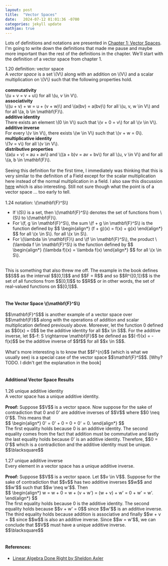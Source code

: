 ```yaml
---
layout: post
title:  "Vector Spaces"
date:   2024-07-12 01:01:36 -0700
categories: jekyll update
mathjax: true
---
```

Lots of definitions and notations are presented in <a href="https://linear.axler.net">Chapter 1: Vector Spaces</a>. I'm going to write down the definitions that made me pause and maybe more important than the rest of the definitions in the chapter. We'll start with the definition of a vector space from chapter 1.
<br>
<div class="ydiv">
  1.20 definition: vector space
</div>
<div class="ybdiv">
  A <i>vector space</i> is a set \(V\) along with an addition on \(V\) and a scalar multiplication on \(V\) such that the following properties hold.
  <br>
  <br>
  <b>commutativity</b><br>
  \(u + v = v + u\) for all \(u, v \in V\).<br>
  <b>associativity</b><br>
  \((u + v) + w = u + (v + w)\) and \(a(bv) = a(bv)\) for all \(u, v, w \in V\) and for all \(a, b \in \mathbf{F}\).<br>
  <b>additive identity</b><br>
  There exists an element \(0 \in V\) such that \(v + 0 = v\) for all \(v \in V\). <br>
  <b>additive inverse</b><br>
  For every \(v \in V\), there exists \(w \in V\) such that \(v + w = 0\). <br>
  <b>multiplicative identity</b><br>
  \(1v = v\) for all \(v \in V\).<br>
  <b>distributive properties</b><br>
  \(a(u + v) = au + av\) and \((a + b)v = av + bv\) for all \(u, v \in V\) and for all \(a, b \in \mathbf{F}\).<br>
</div>
<br>
Seeing this definition for the first time, I immediately was thinking that this is very similar to the definition of a Field except for the scalar multiplication here instead of the normal multiplication in a field. I also saw this discussion <a href=" https://math.stackexchange.com/questions/969720/what-is-the-main-difference-between-a-vector-space-and-a-field">here</a> which is also interesting. Still not sure though what the point is of a vector space ... too early to tell.
<br>
<br>
<div class="ydiv">
  1.24 notation: \(\mathbf{F}^S\)
</div>
<div class="ybdiv">
  <ul>
  <li>If \(S\) is a set, then \(\mathbf{F}^S\) denotes the set of functions from \(S\) to \(\mathbf{F}\).</li>
  <li>For \(f, g \in \mathbf{F}^S\), the sum \(f + g \in \mathbf{F}^S\) is the function defined by
	  $$
	  \begin{align*}
	  (f + g)(x) = f(x) + g(x)
	  \end{align*}
	  $$ for all \(x \in S\).
   for all \(x \in S\).</li>
  <li>For \(\lambda \in \mathbf{F}\) and \(f \in \mathbf{F}^S\), the product \(\lambda f \in \mathbf{F}^S\) is the function defined by
  $$
  \begin{align*}
  (\lambda f)(x) = \lambda f(x)
  \end{align*}
  $$ for all \(x \in S\).
  </li>
  </ul>
</div>
<br>
This is something that also threw me off. The example in the book defines $$S$$ as the interval $$[0,1]$$ and $$F = R$$ and so $$R^{[0,1]}$$ is the set of all functions from $$[0,1]$$ to $$R$$ or in other words, the set of real-valued functions on $$[0,1]$$.
<br>
<br>
<!------------------------------------------------------------------------------------>
<h4><b>The Vector Space \(\mathbf{F}^S\)</b></h4>
$$\mathbf{F}^S$$ is another example of a vector space over $$\mathbf{F}$$ along with the operations of addition and scalar multiplication defined previously above. Moreever, let the function 0 defined as $$0(x) = 0$$ be the additive identity for all $$x \in S$$. For the additive inverse, let $$-f: S \rightarrow \mathbf{F}$$ be defined as $$(-f)(x) = -f(x)$$ be the additive inverse of $$f$$ for all $$x \in S$$.
<br>
<br>
What's more interesting is to know that $$F^{n}$$ (which is what we usually see) is a special case of the vector space $$\mathbf{F}^S$$. [Why? TODO. I didn't get the explanation in the book]
<br>
<br>
<!------------------------------------------------------------------------------------>
<h4>Additional Vector Space Results</h4>
<div class="bdiv">
  1.26 unique additive identity
</div>
<div class="bbdiv">
  A vector space has a unique additive identity.
</div>
<br>
<b>Proof:</b>
Suppose $$V$$ is a vector space. Now suppose for the sake of contradiction that 0 and 0' are additive inverses of $$V$$ where $$0 \neq 0'$$. This means that
<div>
$$
\begin{align*}
0' = 0' + 0 = 0 + 0' = 0.
\end{align*}
$$
</div>
The first equality holds because 0 is an additive identity. The second equality comes from the fact that addition must be commutative and lastly the last equality holds because 0' is an additive identity. Therefore, $$0 = 0'$$ which is a contradiction and the additive identity must be unique. $$\blacksquare$$
<br>
<br>
<div class="bdiv">
  1.27 unique additive inverse
</div>
<div class="bbdiv">
  Every element in a vector space has a unique additive inverse.
</div>
<br>
<b>Proof:</b> 
Suppose $$V$$ is a vector space. Let $$v \in V$$. Suppose for the sake of contradiction that $$v$$ has two additive inverses $$w$$ and $$w'$$ such that $$w \neq w'$$. Then
<div>
$$
\begin{align*}
w = w + 0 = w + (v + w') = (w + v) + w' = 0 + w' = w'.
\end{align*}
$$
</div>
The first equality holds because 0 is the additive identity. The second equality holds because $$v + w' = 0$$ since $$w'$$ is an additive inverse. The third equality holds because addition is associative and finally $$w + v = $$ since $$w$$ is also an additive inverse. Since $$w = w'$$, we can conclude that $$V$$ must have a unique additive inverse. $$\blacksquare$$
<br>
<br>
<!------------------------------------------------------------------------------------>
<h4>References:</h4>
<ul>
<li><a href="https://linear.axler.net">Linear Algebra Done Right by Sheldon Axler</a></li>
</ul>
